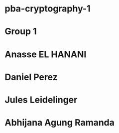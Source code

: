 # pba-cryptography-1

# Group 1
# Anasse	EL HANANI
# Daniel	Perez
# Jules	Leidelinger
# Abhijana	Agung Ramanda